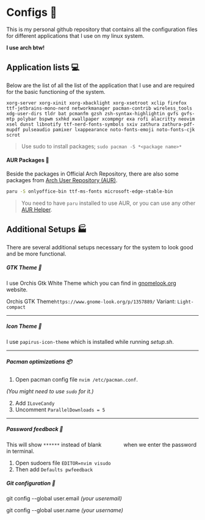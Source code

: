 # Configs 🐧 ️️️️
This is my personal github repository that contains all the configuration files for different applications that I use on my linux system.

**I use arch btw!**

## Application lists 💻 
Below are the list of all the list of the application that I use and are required for the basic functioning of the system.
```
xorg-server xorg-xinit xorg-xbacklight xorg-xsetroot xclip firefox ttf-jetbrains-mono-nerd networkmanager pacman-contrib wireless_tools xdg-user-dirs tldr bat pcmanfm gzsh zsh-syntax-highlightin gvfs gvfs-mtp polybar bspwm sxhkd xwallpaper xcompmgr exa rofi alacritty neovim xsel dunst libnotify ttf-nerd-fonts-symbols sxiv zathura zathura-pdf-mupdf pulseaudio pamixer lxappearance noto-fonts-emoji noto-fonts-cjk scrot
```

> Use sudo to install packages; `sudo pacman -S *<package name>*`

#### AUR Packages 🙂 ️️
Beside the packages in Official Arch Repository, there are also some packages from [Arch User Repository (AUR)](https://aur.archlinux.org).

```sh
paru -S onlyoffice-bin ttf-ms-fonts microsoft-edge-stable-bin
```

> You need to have `paru` installed to use AUR, or you can use any other [AUR Helper](https://wiki.archlinux.org/title/AUR_helpers).

## Additional Setups 🏭 
There are several additional setups necessary for the system to look good and be more functional.

##### GTK Theme 💅
I use Orchis Gtk White Theme which you can find in [gnomelook.org](https://www.gnome-look.org/p/1357889/) website.

Orchis GTK Theme`https://www.gnome-look.org/p/1357889/`
Variant: `Light-compact`

---
##### Icon Theme 🔵
I use `papirus-icon-theme` which is installed while running *setup.sh*.

---
##### Pacman optimizations 📦 
1. Open pacman config file `nvim /etc/pacman.conf`.

*(You might need to use `sudo` for it.)*

2. Add `ILoveCandy`
3. Uncomment `ParallelDownloads = 5`

---
##### Password feedback 🔐
This will show `******` instead of blank `       ` when we enter the password in terminal.

1. Open sudoers file `EDITOR=nvim visudo`
1. Then add `Defaults pwfeedback`

##### Git configuration ️🔧
git config --global user.email *(your useremail)*

git config --global user.name *(your username)*
